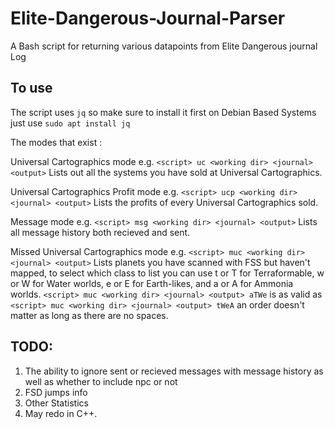# Elite-Dangerous-Journal-Parser
A Bash script for returning various datapoints from Elite Dangerous journal Log

## To use
The script uses `jq` so make sure to install it first on Debian Based Systems just use `sudo apt install jq`

The modes that exist :

Universal Cartographics mode e.g. `<script> uc <working dir> <journal> <output>` 
Lists out all the systems you have sold at Universal Cartographics.

Universal Cartographics Profit mode e.g. `<script> ucp <working dir> <journal> <output>`
Lists the profits of every Universal Cartographics sold.

Message mode e.g. `<script> msg <working dir> <journal> <output>`
Lists all message history both recieved and sent.

Missed Universal Cartographics mode e.g. `<script> muc <working dir> <journal> <output>`
Lists planets you have scanned with FSS but haven't mapped, to select which class to list you can use t or T for Terraformable, w or W for Water worlds, e or E for Earth-likes, and a or A for Ammonia worlds.
`<script> muc <working dir> <journal> <output> aTWe` is as valid as `<script> muc <working dir> <journal> <output> tWeA` an order doesn't matter as long as there are no spaces.




## TODO:

1. The ability to ignore sent or recieved messages with message history as well as whether to include npc or not
2. FSD jumps info
3. Other Statistics
4. May redo in C++.
